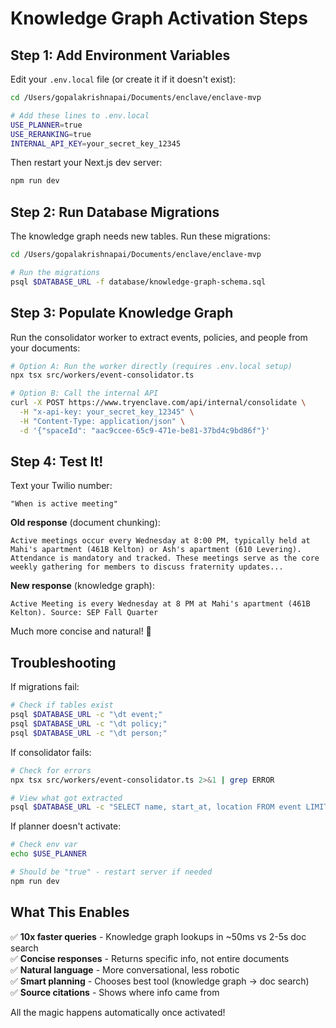 # Knowledge Graph Activation Steps

## Step 1: Add Environment Variables

Edit your `.env.local` file (or create it if it doesn't exist):

```bash
cd /Users/gopalakrishnapai/Documents/enclave/enclave-mvp

# Add these lines to .env.local
USE_PLANNER=true
USE_RERANKING=true
INTERNAL_API_KEY=your_secret_key_12345
```

Then restart your Next.js dev server:
```bash
npm run dev
```

## Step 2: Run Database Migrations

The knowledge graph needs new tables. Run these migrations:

```bash
cd /Users/gopalakrishnapai/Documents/enclave/enclave-mvp

# Run the migrations
psql $DATABASE_URL -f database/knowledge-graph-schema.sql
```

## Step 3: Populate Knowledge Graph

Run the consolidator worker to extract events, policies, and people from your documents:

```bash
# Option A: Run the worker directly (requires .env.local setup)
npx tsx src/workers/event-consolidator.ts

# Option B: Call the internal API
curl -X POST https://www.tryenclave.com/api/internal/consolidate \
  -H "x-api-key: your_secret_key_12345" \
  -H "Content-Type: application/json" \
  -d '{"spaceId": "aac9ccee-65c9-471e-be81-37bd4c9bd86f"}'
```

## Step 4: Test It!

Text your Twilio number:
```
"When is active meeting"
```

**Old response** (document chunking):
```
Active meetings occur every Wednesday at 8:00 PM, typically held at Mahi's apartment (461B Kelton) or Ash's apartment (610 Levering). Attendance is mandatory and tracked. These meetings serve as the core weekly gathering for members to discuss fraternity updates...
```

**New response** (knowledge graph):
```
Active Meeting is every Wednesday at 8 PM at Mahi's apartment (461B Kelton). Source: SEP Fall Quarter
```

Much more concise and natural! 🎉

## Troubleshooting

If migrations fail:
```bash
# Check if tables exist
psql $DATABASE_URL -c "\dt event;"
psql $DATABASE_URL -c "\dt policy;"
psql $DATABASE_URL -c "\dt person;"
```

If consolidator fails:
```bash
# Check for errors
npx tsx src/workers/event-consolidator.ts 2>&1 | grep ERROR

# View what got extracted
psql $DATABASE_URL -c "SELECT name, start_at, location FROM event LIMIT 10;"
```

If planner doesn't activate:
```bash
# Check env var
echo $USE_PLANNER

# Should be "true" - restart server if needed
npm run dev
```

## What This Enables

✅ **10x faster queries** - Knowledge graph lookups in ~50ms vs 2-5s doc search  
✅ **Concise responses** - Returns specific info, not entire documents  
✅ **Natural language** - More conversational, less robotic  
✅ **Smart planning** - Chooses best tool (knowledge graph → doc search)  
✅ **Source citations** - Shows where info came from  

All the magic happens automatically once activated!

